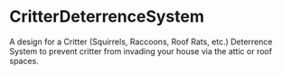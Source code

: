 # CritterDeterrenceSystem
A design for a Critter (Squirrels, Raccoons, Roof Rats, etc.) Deterrence System to prevent critter from invading your house via the attic or roof spaces.
